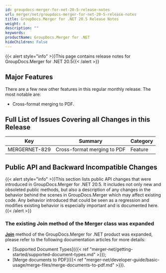 ```yaml
---
id: groupdocs-merger-for-net-20-5-release-notes
url: merger/net/groupdocs-merger-for-net-20-5-release-notes
title: GroupDocs.Merger for .NET 20.5 Release Notes
weight: 4
description: ""
keywords: 
productName: GroupDocs.Merger for .NET
hideChildren: False
---
```

{{< alert style="info" >}}This page contains release notes for GroupDocs.Merger for .NET 20.5{{< /alert >}}

## Major Features

There are a few new other features in this regular monthly release. The most notable are:

*   Cross-format merging to PDF.

## Full List of Issues Covering all Changes in this Release

| Key | Summary | Category |
| --- | --- | --- |
| MERGERNET-829 | Cross-format merging to PDF | Feature |

## Public API and Backward Incompatible Changes

{{< alert style="info" >}}This section lists public API changes that were introduced in GroupDocs.Merger for .NET 20.5. It includes not only new and obsoleted public methods, but also a description of any changes in the behavior behind the scenes in GroupDocs.Merger which may affect existing code. Any behavior introduced that could be seen as a regression and modifies existing behavior is especially important and is documented here.{{< /alert >}}

### The existing Join method of the Merger class was expanded

**[Join](https://apireference.groupdocs.com/merger/net/groupdocs.merger/merger/methods/join)** method of the GroupDocs.Merger for .NET product was expanded, please refer to the following documentation articles for more details: 

*   [Supported Document Types]({{< ref "merger-net/getting-started/supported-document-types.md" >}});
*   [Merge documents to PDF]({{< ref "merger-net/developer-guide/basic-usage/merge-files/merge-documents-to-pdf.md" >}}).
